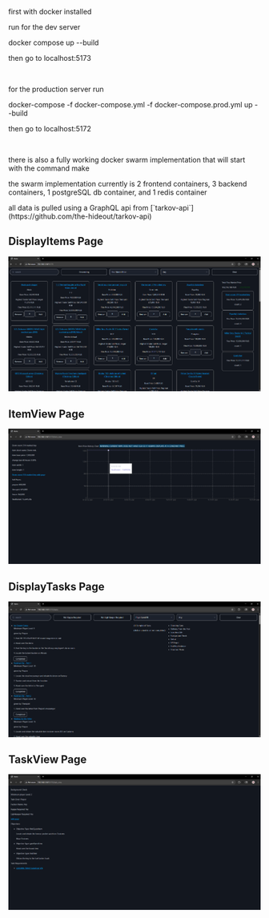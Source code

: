<p>first with docker installed</p>
<p>run for the dev server</p>
<p>docker compose up --build</p>
<p>then go to localhost:5173</p><br>

<p>for the production server run</p>
<p>docker-compose -f docker-compose.yml -f docker-compose.prod.yml up --build</p>
<p>then go to localhost:5172</p><br>

<p>there is also a fully working docker swarm implementation that will start with the command make</p>
<p>the swarm implementation currently is 2 frontend containers, 3 backend containers, 1 postgreSQL db container, and 1 redis container</p>
all data is pulled using a GraphQL api from [`tarkov-api`](https://github.com/the-hideout/tarkov-api)

<h2>DisplayItems Page</h2>
<img src=".\image previews\DisplayItems_example.png">
<h2>ItemView Page</h2>
<img src=".\image previews\ItemView_example.png">
<h2>DisplayTasks Page</h2>
<img src=".\image previews\DisplayTasks_example.png">
<h2>TaskView Page</h2>
<img src=".\image previews\TaskView_example.png">
